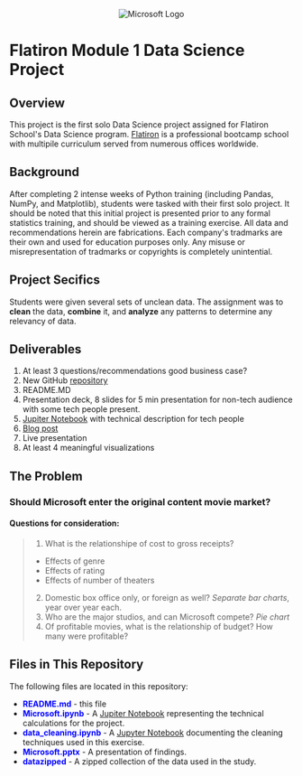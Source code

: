 <p align="center">
    <img src="http://img-prod-cms-rt-microsoft-com.akamaized.net/cms/api/am/imageFileData/RE2qVsJ?ver=3f74" style="max-width:33%;" alt="Microsoft Logo">
</p>


# Flatiron Module 1 Data Science Project
 
## Overview

This project is the first solo Data Science project assigned for Flatiron School's Data Science program.  [Flatiron](https://flatironschool.com/campuses/chicago) is a professional bootcamp school with multipile curriculum served from numerous offices worldwide.

## Background

After completing 2 intense weeks of Python training (including Pandas, NumPy, and Matplotlib), students were tasked with their first solo project.  It should be noted that this initial project is presented prior to any formal statistics training, and should be viewed as a training exercise.  All data and recommendations herein are fabrications.  Each company's tradmarks are their own and used for education purposes only.  Any misuse or misrepresentation of tradmarks or copyrights is completely unintential.

## Project Secifics

Students were given several sets of unclean data.  The assignment was to **clean** the data, **combine** it, and **analyze** any patterns to determine any relevancy of data.

## Deliverables

1. At least 3 questions/recommendations good business case?
2. New GitHub [repository](https://github.com/KelliExMachina/mod_1_movie)
3. README.MD
4. Presentation deck, 8 slides for 5 min presentation for non-tech audience with some tech people present.
5. [Jupiter Notebook](https://jupyter.org/) with technical description for tech people
6. [Blog post](https://medium.com/@kelliexmachina) 
7. Live presentation
8. At least 4 meaningful visualizations 

## The Problem

### Should Microsoft enter the original content movie market?
 
#### Questions for consideration:
 
>1. What is the relationshipe of cost to gross receipts?
>  * Effects of genre
>  * Effects of rating
>  * Effects of number of theaters
>2. Domestic box office only, or foreign as well? _Separate bar charts_, year over year each.
>3. Who are the major studios, and can Microsoft compete? _Pie chart_
>4. Of profitable movies, what is the relationship of budget?  How many were profitable?  


## Files in This Repository

The following files are located in this repository:

* <span style="color:blue">**README.md**</span> - this file
* <span style="color:blue">**Microsoft.ipynb**</span> - A [Jupiter Notebook](https://jupyter.org/) representing the technical calculations for the project.
* <span style="color:blue">**data_cleaning.ipynb**</span> - A [Jupyter Notebook](https://jupyter.org/) documenting the cleaning techniques used in this exercise.
* <span style="color:blue">**Microsoft.pptx**</span> - A presentation of findings.
* <span style="color:blue">**datazipped**</span> - A zipped collection of the data used in the study.